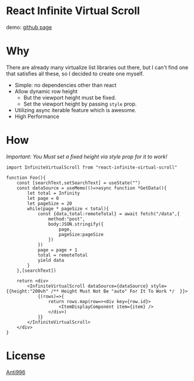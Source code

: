 # React Infinite Virtual Scroll

demo: [github page](https://buhichan.github.io/#/virtual-scroll-demo)

# Why

There are already many virtualize list libraries out there, but I can't find one that satisfies all these, so I decided to create one myself.

- Simple: no dependencies other than react
- Allow dynamic row height
    - But the viewport height must be fixed.
    - Set the viewport height by passing `style` prop.
- Utilizing async iterable feature which is awesome.
- High Performance

# How
*Important: You Must set a fixed height via style prop for it to work!*

```tsx
import InfiniteVirtualScroll from "react-infinite-virtual-scroll"

function Foo(){
    const [searchText,setSearchText] = useState("")
    const dataSource = useMemo(()=>async function *GetData(){
        let total = Infinity
        let page = 0
        let pageSize = 20
        while(page * pageSize < total){
            const {data,total:remoteTotal} = await fetch("/data",{
                method:"post",
                body:JSON.stringify({
                    page,
                    pageSize:pageSize
                })
            })
            page = page + 1
            total = remoteTotal
            yield data
        }
    },[searchText])

    return <div>
        <InfiniteVirtualScroll dataSource={dataSource} style={{height:"200vh" /** Height Must Not Be "auto" For It To Work */  }}>  
            {(rows)=>{
                return rows.map(row=><div key={row.id}>
                    <ItemDisplayComponent item={item} />
                </div>)
            }}
        </InfiniteVirtualScroll>
    </div>
}
```

# License
[Anti996](https://github.com/996icu/996.ICU/blob/master/LICENSE)